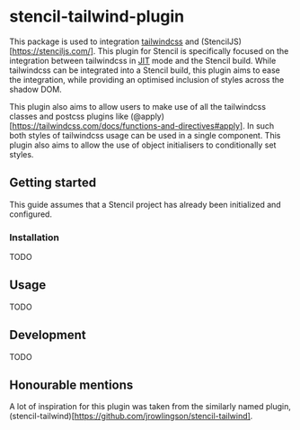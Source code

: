# stencil-tailwind-plugin

This package is used to integration [tailwindcss](https://tailwindcss.com/) and (StencilJS)[https://stenciljs.com/]. This plugin for Stencil is specifically focused on the integration between tailwindcss in [JIT](https://tailwindcss.com/docs/just-in-time-mode#enabling-jit-mode) mode and the Stencil build. While tailwindcss can be integrated into a Stencil build, this plugin aims to ease the integration, while providing an optimised inclusion of styles across the shadow DOM.

This plugin also aims to allow users to make use of all the tailwindcss classes and postcss plugins like (@apply)[https://tailwindcss.com/docs/functions-and-directives#apply]. In such both styles of tailwindcss usage can be used in a single component. This plugin also aims to allow the use of object initialisers to conditionally set styles.

## Getting started

This guide assumes that a Stencil project has already been initialized and configured.

### Installation

TODO

## Usage

TODO

## Development

TODO


## Honourable mentions

A lot of inspiration for this plugin was taken from the similarly named plugin, (stencil-tailwind)[https://github.com/jrowlingson/stencil-tailwind].

